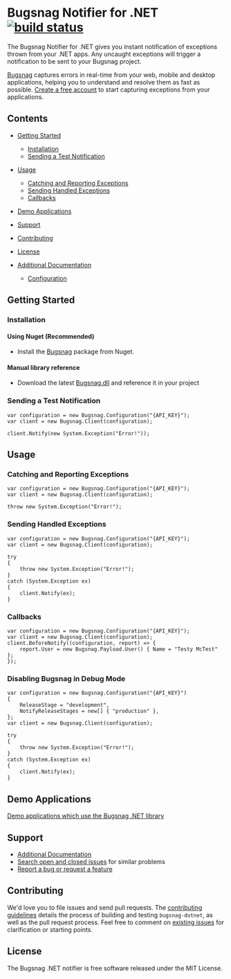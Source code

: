Bugsnag Notifier for .NET [![build status](https://ci.appveyor.com/api/projects/status/0c0mlvop5equtm43/branch/master?svg=true)](https://ci.appveyor.com/project/snmaynard/bugsnag-dotnet)
====

The Bugsnag Notifier for .NET gives you instant notification of exceptions
thrown from your .NET apps. Any uncaught exceptions will trigger a
notification to be sent to your Bugsnag project.

[Bugsnag](https://www.bugsnag.com) captures errors in real-time from your web,
mobile and desktop applications, helping you to understand and resolve them
as fast as possible. [Create a free account](https://www.bugsnag.com) to start
capturing exceptions from your applications.

Contents
--------

- [Getting Started](#getting-started)
	- [Installation](#installation)
	- [Sending a Test Notification](#sending-a-test-notification)
- [Usage](#usage)
	- [Catching and Reporting Exceptions](#catching-and-reporting-exceptions)
	- [Sending Handled Exceptions](#sending-handled-exceptions)
	- [Callbacks](#callbacks)
- [Demo Applications](#demo-applications)
- [Support](#support)
- [Contributing](#contributing)
- [License](#license)

- [Additional Documentation](https://docs.bugsnag.com/platforms/dotnet/)
	- [Configuration](https://docs.bugsnag.com/platforms/dotnet/other/configuration-options/)



Getting Started
---------------

### Installation

#### Using Nuget (Recommended)
- Install the [Bugsnag](https://www.nuget.org/packages/Bugsnag/) package from Nuget.

#### Manual library reference
- Download the latest [Bugsnag.dll](https://github.com/bugsnag/bugsnag-dotnet/releases/latest) and reference it in your project

### Sending a Test Notification

```
var configuration = new Bugsnag.Configuration("{API_KEY}");
var client = new Bugsnag.Client(configuration);

client.Notify(new System.Exception("Error!"));
```

Usage
-----

### Catching and Reporting Exceptions

```
var configuration = new Bugsnag.Configuration("{API_KEY}");
var client = new Bugsnag.Client(configuration);

throw new System.Exception("Error!");
```

### Sending Handled Exceptions

```
var configuration = new Bugsnag.Configuration("{API_KEY}");
var client = new Bugsnag.Client(configuration);

try
{
	throw new System.Exception("Error!");
}
catch (System.Exception ex)
{
	client.Notify(ex);
}
```

### Callbacks

```
var configuration = new Bugsnag.Configuration("{API_KEY}");
var client = new Bugsnag.Client(configuration);
client.BeforeNotify((configuration, report) => {
	report.User = new Bugsnag.Payload.User() { Name = "Testy McTest" };
});
```

### Disabling Bugsnag in Debug Mode

```
var configuration = new Bugsnag.Configuration("{API_KEY}")
{
	ReleaseStage = "development",
	NotifyReleaseStages = new[] { "production" },
};
var client = new Bugsnag.Client(configuration);

try
{
	throw new System.Exception("Error!");
}
catch (System.Exception ex)
{
	client.Notify(ex);
}
```

Demo Applications
-----------------

[Demo applications which use the Bugsnag .NET library](https://github.com/bugsnag/bugsnag-dotnet/tree/master/example)

Support
-------

* [Additional Documentation](https://docs.bugsnag.com/platforms/dotnet/)
* [Search open and closed issues](https://github.com/bugsnag/bugsnag-dotnet/issues?utf8=✓&q=is%3Aissue) for similar problems
* [Report a bug or request a feature](https://github.com/bugsnag/bugsnag-dotnet/issues/new)

Contributing
------------

We'd love you to file issues and send pull requests. The [contributing guidelines](CONTRIBUTING.md) details the process of building and testing `bugsnag-dotnet`, as well as the pull request process. Feel free to comment on [existing issues](https://github.com/bugsnag/bugsnag-dotnet/issues) for clarification or starting points.

License
-------

The Bugsnag .NET notifier is free software released under the MIT License.
